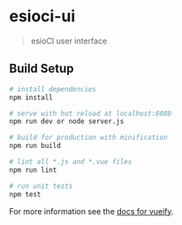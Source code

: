 # esioci-ui

> esioCI user interface

## Build Setup

``` bash
# install dependencies
npm install

# serve with hot reload at localhost:8080
npm run dev or node server.js

# build for production with minification
npm run build

# lint all *.js and *.vue files
npm run lint

# run unit tests
npm test
```

For more information see the [docs for vueify](https://github.com/vuejs/vueify).
